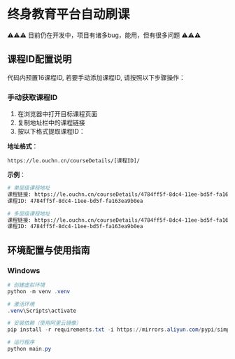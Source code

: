 # 终身教育平台自动刷课

⚠️⚠️⚠️
目前仍在开发中，项目有诸多bug，能用，但有很多问题
⚠️⚠️⚠️

## 课程ID配置说明

代码内预置16课程ID, 若要手动添加课程ID, 请按照以下步骤操作：

### 手动获取课程ID
1. 在浏览器中打开目标课程页面
2. 复制地址栏中的课程链接
3. 按以下格式提取课程ID：

**地址格式**：
```
https://le.ouchn.cn/courseDetails/[课程ID]/
```

**示例**：
```bash
# 单层级课程地址
课程链接: https://le.ouchn.cn/courseDetails/4784ff5f-8dc4-11ee-bd5f-fa163ea9b0ea
课程ID: 4784ff5f-8dc4-11ee-bd5f-fa163ea9b0ea

# 多层级课程地址
课程链接: https://le.ouchn.cn/courseDetails/4784ff5f-8dc4-11ee-bd5f-fa163ea9b0ea/a84sf5f-8dc4-11ee-bd5f-fa163ea410af
课程ID: 4784ff5f-8dc4-11ee-bd5f-fa163ea9b0ea
```

## 环境配置与使用指南

### Windows
```powershell
# 创建虚拟环境
python -m venv .venv

# 激活环境
.venv\Scripts\activate

# 安装依赖（使用阿里云镜像）
pip install -r requirements.txt -i https://mirrors.aliyun.com/pypi/simple

# 运行程序
python main.py
```